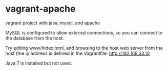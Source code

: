 vagrant-apache
==============

vagrant project with java, mysql, and apache

MySQL is configured to allow external connections, so you can connect to the database from the host.

Try editing www/index.html, and browsing to the host web server from the host (the ip address is defined in the Vagrantfile: http://192.168.33.10

Java 7 is installed but not used.
